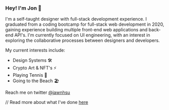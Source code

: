 ### Hey! I'm Jon 🦦

I'm a self-taught designer with full-stack development experience. I graduated from a coding bootcamp for full-stack web development in 2020, gaining experience building multiple front-end web applications and back-end API's. I'm currently focused on UI engineering, with an interest in exploring the collaborative processes between designers and developers.

My current interests include:

- Design Systems 🛠
- Crypto Art & NFT's ⚡️
- Playing Tennis 🎾
- Going to the Beach 🏖

Reach me on twitter [@jawnhsu](https://twitter.com/jawnhsu)

// Read more about what I've done [here](https://jush.xyz/work)

<!--
**jonush/jonush** is a ✨ _special_ ✨ repository because its `README.md` (this file) appears on your GitHub profile.

Here are some ideas to get you started:

- 🔭 I’m currently working on ...
- 🌱 I’m currently learning ...
- 👯 I’m looking to collaborate on ...
- 🤔 I’m looking for help with ...
- 💬 Ask me about ...
- 📫 How to reach me: ...
- 😄 Pronouns: ...
- ⚡ Fun fact: ...
-->
